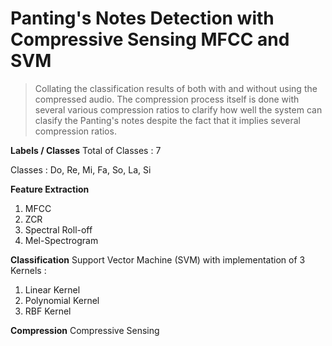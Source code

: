 # Panting's Notes Detection with Compressive Sensing MFCC and SVM
> Collating the classification results of both with and without using the compressed audio. The compression process itself is done with several various compression ratios to clarify how well the system can clasify the Panting's notes despite the fact that it implies several compression ratios.

**Labels / Classes**
Total of Classes : 7

Classes : Do, Re, Mi, Fa, So, La, Si

**Feature Extraction**
1. MFCC
2. ZCR
3. Spectral Roll-off
4. Mel-Spectrogram

**Classification**
Support Vector Machine (SVM) with implementation of 3 Kernels :
1. Linear Kernel
2. Polynomial Kernel
3. RBF Kernel

**Compression**
Compressive Sensing
